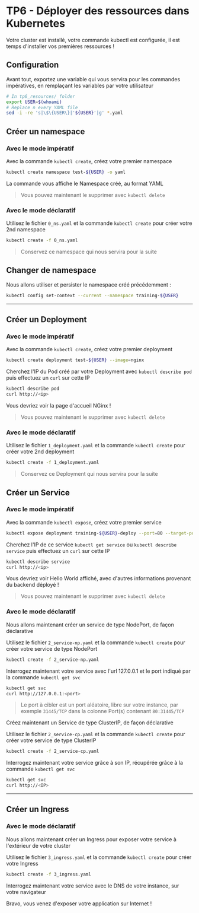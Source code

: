 # TP6 - Déployer des ressources dans Kubernetes

Votre cluster est installé, votre commande kubectl est configurée, il est temps d'installer vos premières ressources !

## Configuration

Avant tout, exportez une variable qui vous servira pour les commandes impératives, en remplaçant les variables par votre utilisateur

```bash
# In tp6_resources/ folder
export USER=$(whoami)
# Replace n every YAML file
sed -i -re 's|\$\{USER\}|'${USER}'|g' *.yaml
```

## Créer un namespace

### Avec le mode impératif 

Avec la commande `kubectl create`, créez votre premier namespace

```bash
kubectl create namespace test-${USER} -o yaml
```

La commande vous affiche le Namespace créé, au format YAML

> Vous pouvez maintenant le supprimer avec `kubectl delete`

### Avec le mode déclaratif

Utilisez le fichier `0_ns.yaml` et la commande `kubectl create` pour créer votre 2nd namespace

```bash
kubectl create -f 0_ns.yaml
```

> Conservez ce namespace qui nous servira pour la suite

## Changer de namespace

Nous allons utiliser et persister le namespace créé précédemment :

```bash
kubectl config set-context --current --namespace training-${USER}
```

---

## Créer un Deployment

### Avec le mode impératif 

Avec la commande `kubectl create`, créez votre premier deployment

```bash
kubectl create deployment test-${USER} --image=nginx
```

Cherchez l'IP du Pod créé par votre Deployment avec `kubectl describe pod` puis effectuez un `curl` sur cette IP

```bash
kubectl describe pod
curl http://<ip>
```

Vous devriez voir la page d'accueil NGinx !

> Vous pouvez maintenant le supprimer avec `kubectl delete`

### Avec le mode déclaratif

Utilisez le fichier `1_deployment.yaml` et la commande `kubectl create` pour créer votre 2nd deployment

```bash
kubectl create -f 1_deployment.yaml
```

> Conservez ce Deployment qui nous servira pour la suite

## Créer un Service

### Avec le mode impératif 

Avec la commande `kubectl expose`, créez votre premier service

```bash
kubectl expose deployment training-${USER}-deploy --port=80 --target-port=8080
```

Cherchez l'IP de ce service `kubectl get service` ou `kubectl describe service` puis effectuez un `curl` sur cette IP

```bash
kubectl describe service
curl http://<ip>
```

Vous devriez voir Hello World affiché, avec d'autres informations provenant du backend déployé !

> Vous pouvez maintenant le supprimer avec `kubectl delete`

### Avec le mode déclaratif

Nous allons maintenant créer un service de type NodePort, de façon déclarative

Utilisez le fichier `2_service-np.yaml` et la commande `kubectl create` pour créer votre service de type NodePort

```bash
kubectl create -f 2_service-np.yaml
```

Interrogez maintenant votre service avec l'url 127.0.0.1 et le port indiqué par la commande `kubectl get svc`

```bash
kubectl get svc
curl http://127.0.0.1:<port>
```

> Le port à cibler est un port aléatoire, libre sur votre instance, par exemple `31445/TCP` dans la colonne Port(s) contenant `80:31445/TCP`

Créez maintenant un Service de type ClusterIP, de façon déclarative

Utilisez le fichier `2_service-cp.yaml` et la commande `kubectl create` pour créer votre service de type ClusterIP

```bash
kubectl create -f 2_service-cp.yaml
```

Interrogez maintenant votre service grâce à son IP, récupérée grâce à la commande `kubectl get svc`

```bash
kubectl get svc
curl http://<IP>
```

---

## Créer un Ingress

### Avec le mode déclaratif

Nous allons maintenant créer un Ingress pour exposer votre service à l'extérieur de votre cluster

Utilisez le fichier `3_ingress.yaml` et la commande `kubectl create` pour créer votre Ingress

```bash
kubectl create -f 3_ingress.yaml
```

Interrogez maintenant votre service avec le DNS de votre instance, sur votre navigateur

Bravo, vous venez d'exposer votre application sur Internet !
